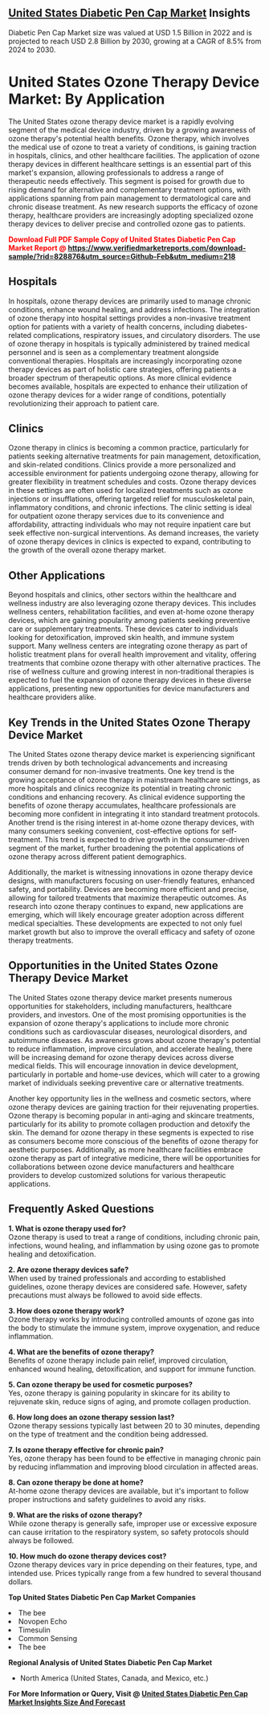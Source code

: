<h2><a href="https://www.verifiedmarketreports.com/download-sample/?rid=828876&amp;utm_source=Github-Feb&amp;utm_medium=218" target="_blank">United States Diabetic Pen Cap Market</a> Insights</h2><p>Diabetic Pen Cap Market size was valued at USD 1.5 Billion in 2022 and is projected to reach USD 2.8 Billion by 2030, growing at a CAGR of 8.5% from 2024 to 2030.</p><p><h1>United States Ozone Therapy Device Market: By Application</h1> <p>The United States ozone therapy device market is a rapidly evolving segment of the medical device industry, driven by a growing awareness of ozone therapy's potential health benefits. Ozone therapy, which involves the medical use of ozone to treat a variety of conditions, is gaining traction in hospitals, clinics, and other healthcare facilities. The application of ozone therapy devices in different healthcare settings is an essential part of this market's expansion, allowing professionals to address a range of therapeutic needs effectively. This segment is poised for growth due to rising demand for alternative and complementary treatment options, with applications spanning from pain management to dermatological care and chronic disease treatment. As new research supports the efficacy of ozone therapy, healthcare providers are increasingly adopting specialized ozone therapy devices to deliver precise and controlled ozone gas to patients. <b><p><span class=""><span style="color: #ff0000;"><strong>Download Full PDF Sample Copy of United States Diabetic Pen Cap Market Report</strong> @ </span><a href="https://www.verifiedmarketreports.com/download-sample/?rid=828876&amp;utm_source=Github-Feb&amp;utm_medium=218" target="_blank">https://www.verifiedmarketreports.com/download-sample/?rid=828876&amp;utm_source=Github-Feb&amp;utm_medium=218</a></span></p></b></p> <h2>Hospitals</h2> <p>In hospitals, ozone therapy devices are primarily used to manage chronic conditions, enhance wound healing, and address infections. The integration of ozone therapy into hospital settings provides a non-invasive treatment option for patients with a variety of health concerns, including diabetes-related complications, respiratory issues, and circulatory disorders. The use of ozone therapy in hospitals is typically administered by trained medical personnel and is seen as a complementary treatment alongside conventional therapies. Hospitals are increasingly incorporating ozone therapy devices as part of holistic care strategies, offering patients a broader spectrum of therapeutic options. As more clinical evidence becomes available, hospitals are expected to enhance their utilization of ozone therapy devices for a wider range of conditions, potentially revolutionizing their approach to patient care.</p> <h2>Clinics</h2> <p>Ozone therapy in clinics is becoming a common practice, particularly for patients seeking alternative treatments for pain management, detoxification, and skin-related conditions. Clinics provide a more personalized and accessible environment for patients undergoing ozone therapy, allowing for greater flexibility in treatment schedules and costs. Ozone therapy devices in these settings are often used for localized treatments such as ozone injections or insufflations, offering targeted relief for musculoskeletal pain, inflammatory conditions, and chronic infections. The clinic setting is ideal for outpatient ozone therapy services due to its convenience and affordability, attracting individuals who may not require inpatient care but seek effective non-surgical interventions. As demand increases, the variety of ozone therapy devices in clinics is expected to expand, contributing to the growth of the overall ozone therapy market.</p> <h2>Other Applications</h2> <p>Beyond hospitals and clinics, other sectors within the healthcare and wellness industry are also leveraging ozone therapy devices. This includes wellness centers, rehabilitation facilities, and even at-home ozone therapy devices, which are gaining popularity among patients seeking preventive care or supplementary treatments. These devices cater to individuals looking for detoxification, improved skin health, and immune system support. Many wellness centers are integrating ozone therapy as part of holistic treatment plans for overall health improvement and vitality, offering treatments that combine ozone therapy with other alternative practices. The rise of wellness culture and growing interest in non-traditional therapies is expected to fuel the expansion of ozone therapy devices in these diverse applications, presenting new opportunities for device manufacturers and healthcare providers alike.</p> <h2>Key Trends in the United States Ozone Therapy Device Market</h2> <p>The United States ozone therapy device market is experiencing significant trends driven by both technological advancements and increasing consumer demand for non-invasive treatments. One key trend is the growing acceptance of ozone therapy in mainstream healthcare settings, as more hospitals and clinics recognize its potential in treating chronic conditions and enhancing recovery. As clinical evidence supporting the benefits of ozone therapy accumulates, healthcare professionals are becoming more confident in integrating it into standard treatment protocols. Another trend is the rising interest in at-home ozone therapy devices, with many consumers seeking convenient, cost-effective options for self-treatment. This trend is expected to drive growth in the consumer-driven segment of the market, further broadening the potential applications of ozone therapy across different patient demographics.</p> <p>Additionally, the market is witnessing innovations in ozone therapy device designs, with manufacturers focusing on user-friendly features, enhanced safety, and portability. Devices are becoming more efficient and precise, allowing for tailored treatments that maximize therapeutic outcomes. As research into ozone therapy continues to expand, new applications are emerging, which will likely encourage greater adoption across different medical specialties. These developments are expected to not only fuel market growth but also to improve the overall efficacy and safety of ozone therapy treatments.</p> <h2>Opportunities in the United States Ozone Therapy Device Market</h2> <p>The United States ozone therapy device market presents numerous opportunities for stakeholders, including manufacturers, healthcare providers, and investors. One of the most promising opportunities is the expansion of ozone therapy's applications to include more chronic conditions such as cardiovascular diseases, neurological disorders, and autoimmune diseases. As awareness grows about ozone therapy's potential to reduce inflammation, improve circulation, and accelerate healing, there will be increasing demand for ozone therapy devices across diverse medical fields. This will encourage innovation in device development, particularly in portable and home-use devices, which will cater to a growing market of individuals seeking preventive care or alternative treatments.</p> <p>Another key opportunity lies in the wellness and cosmetic sectors, where ozone therapy devices are gaining traction for their rejuvenating properties. Ozone therapy is becoming popular in anti-aging and skincare treatments, particularly for its ability to promote collagen production and detoxify the skin. The demand for ozone therapy in these segments is expected to rise as consumers become more conscious of the benefits of ozone therapy for aesthetic purposes. Additionally, as more healthcare facilities embrace ozone therapy as part of integrative medicine, there will be opportunities for collaborations between ozone device manufacturers and healthcare providers to develop customized solutions for various therapeutic applications.</p> <h2>Frequently Asked Questions</h2> <p><b>1. What is ozone therapy used for?</b><br>Ozone therapy is used to treat a range of conditions, including chronic pain, infections, wound healing, and inflammation by using ozone gas to promote healing and detoxification.</p> <p><b>2. Are ozone therapy devices safe?</b><br>When used by trained professionals and according to established guidelines, ozone therapy devices are considered safe. However, safety precautions must always be followed to avoid side effects.</p> <p><b>3. How does ozone therapy work?</b><br>Ozone therapy works by introducing controlled amounts of ozone gas into the body to stimulate the immune system, improve oxygenation, and reduce inflammation.</p> <p><b>4. What are the benefits of ozone therapy?</b><br>Benefits of ozone therapy include pain relief, improved circulation, enhanced wound healing, detoxification, and support for immune function.</p> <p><b>5. Can ozone therapy be used for cosmetic purposes?</b><br>Yes, ozone therapy is gaining popularity in skincare for its ability to rejuvenate skin, reduce signs of aging, and promote collagen production.</p> <p><b>6. How long does an ozone therapy session last?</b><br>Ozone therapy sessions typically last between 20 to 30 minutes, depending on the type of treatment and the condition being addressed.</p> <p><b>7. Is ozone therapy effective for chronic pain?</b><br>Yes, ozone therapy has been found to be effective in managing chronic pain by reducing inflammation and improving blood circulation in affected areas.</p> <p><b>8. Can ozone therapy be done at home?</b><br>At-home ozone therapy devices are available, but it's important to follow proper instructions and safety guidelines to avoid any risks.</p> <p><b>9. What are the risks of ozone therapy?</b><br>While ozone therapy is generally safe, improper use or excessive exposure can cause irritation to the respiratory system, so safety protocols should always be followed.</p> <p><b>10. How much do ozone therapy devices cost?</b><br>Ozone therapy devices vary in price depending on their features, type, and intended use. Prices typically range from a few hundred to several thousand dollars.</p> </p><p><strong>Top United States Diabetic Pen Cap Market Companies</strong></p><div data-test-id=""><p><li>The bee</li><li> Novopen Echo</li><li> Timesulin</li><li> Common Sensing</li><li> The bee</li></p><div><strong>Regional Analysis of&nbsp;United States Diabetic Pen Cap Market</strong></div><ul><li dir="ltr"><p dir="ltr">North America&nbsp;(United States, Canada, and Mexico, etc.)</p></li></ul><p><strong>For More Information or Query, Visit @&nbsp;</strong><strong><a href="https://www.verifiedmarketreports.com/product/diabetic-pen-cap-market/?utm_source=Github-Feb&amp;utm_medium=218" target="_blank">United States Diabetic Pen Cap Market Insights Size And Forecast</a></strong></p></div>
